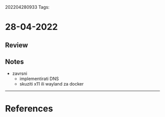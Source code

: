202204280933
Tags: 
# 28-04-2022
## Review

## Notes
- zavrsni
	- implementirati DNS
	- skuziti x11 ili wayland za docker
---
# References